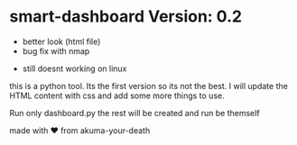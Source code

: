 # smart-dashboard Version: 0.2
+ better look (html file)
+ bug fix with nmap
- still doesnt working on linux

this is a python tool.
Its the first version so its not the best.
I will update the HTML content with css and add some more things to use.

Run only dashboard.py the rest will be created and run be themself

made with ❤️ from akuma-your-death
